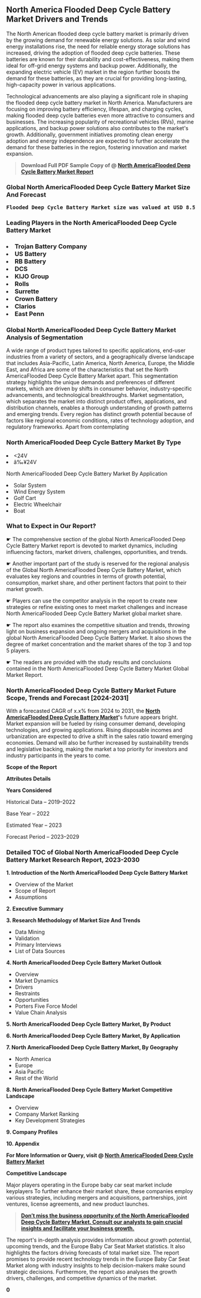 <p> <h2>North America Flooded Deep Cycle Battery Market Drivers and Trends</h2><p>The North American flooded deep cycle battery market is primarily driven by the growing demand for renewable energy solutions. As solar and wind energy installations rise, the need for reliable energy storage solutions has increased, driving the adoption of flooded deep cycle batteries. These batteries are known for their durability and cost-effectiveness, making them ideal for off-grid energy systems and backup power. Additionally, the expanding electric vehicle (EV) market in the region further boosts the demand for these batteries, as they are crucial for providing long-lasting, high-capacity power in various applications.</p><p>Technological advancements are also playing a significant role in shaping the flooded deep cycle battery market in North America. Manufacturers are focusing on improving battery efficiency, lifespan, and charging cycles, making flooded deep cycle batteries even more attractive to consumers and businesses. The increasing popularity of recreational vehicles (RVs), marine applications, and backup power solutions also contributes to the market's growth. Additionally, government initiatives promoting clean energy adoption and energy independence are expected to further accelerate the demand for these batteries in the region, fostering innovation and market expansion.</p></p><blockquote id="" class=""><strong>Download Full PDF Sample Copy of @&nbsp;<a href="https://www.verifiedmarketreports.com/download-sample/?rid=566150&utm_source=GitHub-Jan&utm_medium=260" target="_blank">North AmericaFlooded Deep Cycle Battery Market Report</a>&nbsp;&nbsp;</strong></blockquote><h3 id="" class=""><strong>Global&nbsp;North AmericaFlooded Deep Cycle Battery Market Size And Forecast</strong></h3><pre class="reader-text-block__code-block"><strong>Flooded Deep Cycle Battery Market size was valued at USD 8.5 Billion in 2022 and is projected to reach USD 12.5 Billion by 2030, growing at a CAGR of 6.5% from 2024 to 2030.</strong></pre><h3 id="" class="">Leading Players in the&nbsp;North AmericaFlooded Deep Cycle Battery Market</h3><h3 class=""></Li><Li>Trojan Battery Company</Li><Li> US Battery</Li><Li> RB Battery</Li><Li> DCS</Li><Li> KIJO Group</Li><Li> Rolls</Li><Li> Surrette</Li><Li> Crown Battery</Li><Li> Clarios</Li><Li> East Penn</h3><h3 id="" class="">Global&nbsp;North AmericaFlooded Deep Cycle Battery Market Analysis of Segmentation</h3><p id="" class="">A wide range of product types tailored to specific applications, end-user industries from a variety of sectors, and a geographically diverse landscape that includes Asia-Pacific, Latin America, North America, Europe, the Middle East, and Africa are some of the characteristics that set the North AmericaFlooded Deep Cycle Battery Market apart. This segmentation strategy highlights the unique demands and preferences of different markets, which are driven by shifts in consumer behavior, industry-specific advancements, and technological breakthroughs. Market segmentation, which separates the market into distinct product offers, applications, and distribution channels, enables a thorough understanding of growth patterns and emerging trends. Every region has distinct growth potential because of factors like regional economic conditions, rates of technology adoption, and regulatory frameworks. Apart from contemplating</p><h3 id="" class="">North AmericaFlooded Deep Cycle Battery Market&nbsp;By Type</h3><p></Li><Li><24V</Li><Li> â‰¥24V</p><div class="" data-test-id=""><p>North AmericaFlooded Deep Cycle Battery Market&nbsp;By Application</p></div><p class=""></Li><Li>Solar System</Li><Li> Wind Energy System</Li><Li> Golf Cart</Li><Li> Electric Wheelchair</Li><Li> Boat</p><div class="" data-test-id=""><h3><span class="">What to Expect in Our Report?</span></h3></div><div class="" data-test-id=""><p><span class="">☛ The comprehensive section of the global North AmericaFlooded Deep Cycle Battery Market report is devoted to market dynamics, including influencing factors, market drivers, challenges, opportunities, and trends.</span></p></div><div class="" data-test-id=""><p><span class="">☛ Another important part of the study is reserved for the regional analysis of the Global North AmericaFlooded Deep Cycle Battery Market, which evaluates key regions and countries in terms of growth potential, consumption, market share, and other pertinent factors that point to their market growth.</span></p></div><div class="" data-test-id=""><p><span class="">☛ Players can use the competitor analysis in the report to create new strategies or refine existing ones to meet market challenges and increase North AmericaFlooded Deep Cycle Battery Market global market share.</span></p></div><div class="" data-test-id=""><p><span class="">☛ The report also examines the competitive situation and trends, throwing light on business expansion and ongoing mergers and acquisitions in the global North AmericaFlooded Deep Cycle Battery Market. It also shows the degree of market concentration and the market shares of the top 3 and top 5 players.</span></p></div><div class="" data-test-id=""><p><span class="">☛ The readers are provided with the study results and conclusions contained in the North AmericaFlooded Deep Cycle Battery Market Global Market Report.</span></p></div><div class="" data-test-id=""><h3><span class="">North AmericaFlooded Deep Cycle Battery Market Future Scope, Trends and Forecast [2024-2031]</span></h3></div><div class="" data-test-id=""><p><span class="">With a forecasted CAGR of x.x% from 2024 to 2031, the <strong><a href="https://www.verifiedmarketreports.com/download-sample/?rid=566150&utm_source=GitHub-Jan&utm_medium=260" target="_blank">North AmericaFlooded Deep Cycle Battery Market</a>'</strong>s future appears bright. Market expansion will be fueled by rising consumer demand, developing technologies, and growing applications. Rising disposable incomes and urbanization are expected to drive a shift in the sales ratio toward emerging economies. Demand will also be further increased by sustainability trends and legislative backing, making the market a top priority for investors and industry participants in the years to come.</span></p><p id="ember66" class="ember-view reader-text-block__paragraph"><strong>Scope of the Report</strong></p><p id="ember67" class="ember-view reader-text-block__paragraph"><strong>Attributes Details</strong></p><p id="ember68" class="ember-view reader-text-block__paragraph"><strong>Years Considered</strong></p><p id="ember69" class="ember-view reader-text-block__paragraph">Historical Data &ndash; 2019&ndash;2022</p><p id="ember70" class="ember-view reader-text-block__paragraph">Base Year &ndash; 2022</p><p id="ember71" class="ember-view reader-text-block__paragraph">Estimated Year &ndash; 2023</p><p id="ember72" class="ember-view reader-text-block__paragraph">Forecast Period &ndash; 2023&ndash;2029</p></div><h3 id="" class="">Detailed TOC of Global North AmericaFlooded Deep Cycle Battery Market Research Report, 2023-2030</h3><p id="" class=""><strong>1. Introduction of the North AmericaFlooded Deep Cycle Battery Market</strong></p><ul><li>Overview of the Market</li><li>Scope of Report</li><li>Assumptions</li></ul><p id="" class=""><strong>2. Executive Summary</strong></p><p id="" class=""><strong>3. Research Methodology of Market Size And Trends</strong></p><ul><li>Data Mining</li><li>Validation</li><li>Primary Interviews</li><li>List of Data Sources</li></ul><p id="" class=""><strong>4. North AmericaFlooded Deep Cycle Battery Market Outlook</strong></p><ul><li>Overview</li><li>Market Dynamics</li><li>Drivers</li><li>Restraints</li><li>Opportunities</li><li>Porters Five Force Model</li><li>Value Chain Analysis</li></ul><p id="" class=""><strong>5. North AmericaFlooded Deep Cycle Battery Market, By Product</strong></p><p id="" class=""><strong>6. North AmericaFlooded Deep Cycle Battery Market, By Application</strong></p><p id="" class=""><strong>7. North AmericaFlooded Deep Cycle Battery Market, By Geography</strong></p><ul><li>North America</li><li>Europe</li><li>Asia Pacific</li><li>Rest of the World</li></ul><p id="" class=""><strong>8. North AmericaFlooded Deep Cycle Battery Market Competitive Landscape</strong></p><ul><li>Overview</li><li>Company Market Ranking</li><li>Key Development Strategies</li></ul><p id="" class=""><strong>9. Company Profiles</strong></p><p id="" class=""><strong>10. Appendix</strong></p><p><strong>For More Information or Query, visit&nbsp;@ <a href="https://www.verifiedmarketreports.com/product/flooded-deep-cycle-battery-market/" target="_blank">North AmericaFlooded Deep Cycle Battery Market</a></strong></p><p id="ember61" class="ember-view reader-text-block__paragraph"><strong>Competitive Landscape</strong></p><p id="ember62" class="ember-view reader-text-block__paragraph">Major players operating in the Europe baby car seat market include keyplayers To further enhance their market share, these companies employ various strategies, including mergers and acquisitions, partnerships, joint ventures, license agreements, and new product launches.</p><blockquote id="ember63" class="ember-view reader-text-block__blockquote"><strong><a href="https://www.verifiedmarketreports.com/download-sample/?rid=566150&utm_source=GitHub-Jan&utm_medium=260" target="_blank">Don&rsquo;t miss the business opportunity of the North AmericaFlooded Deep Cycle Battery Market. Consult our analysts to gain crucial insights and facilitate your business growth.</a></strong></blockquote><p id="ember64" class="ember-view reader-text-block__paragraph">The report's in-depth analysis provides information about growth potential, upcoming trends, and the Europe Baby Car Seat Market statistics. It also highlights the factors driving forecasts of total market size. The report promises to provide recent technology trends in the Europe Baby Car Seat Market along with industry insights to help decision-makers make sound strategic decisions. Furthermore, the report also analyses the growth drivers, challenges, and competitive dynamics of the market.</p><p class="ember-view reader-text-block__paragraph"><strong>0</strong></p>
